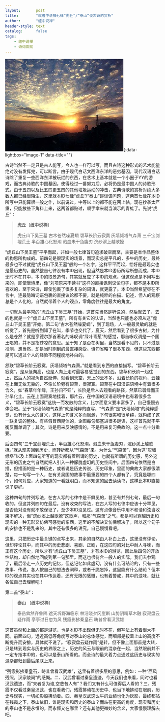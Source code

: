 ```yaml
---
layout:       post
title:        "就缠中说禅七律“虎丘”/“泰山”谈古诗的赏析"
author:       "缠中说禅"
header-style: text
catalog:      false
tags:
    - 缠中说禅
    - 诗词曲赋
---
```


[![](/img/czsc/20060727-0252.png)](/img/czsc/20060727-0252.png){:data-lightbox="image-1" data-title=""}



古诗当然不一定只是古人能写，今人也一样可以写，而且古诗这种形式的艺术能量绝对没有发挥完，可以断言，由于现代白话文西洋东洋的恶劣基因，现代汉语白话诗除了重复一些西洋东洋被玩烂的东西，在艺术上基本就是一个小圈子YY的游戏，而古典诗歌的中国基因，使得经过一番努力后，必将仍是最中国人的诗歌形式。由于五四以及比五四更五四的其他垃圾运动的冲击，古典诗歌的赏析对绝大多数人都已经很陌生，这里就本ID七律“虎丘”/“泰山”谈谈该问题，这两首七律在本ID所写中只能算很一般之作，以前说过，中等以上的都不能在网上帖，现在抄袭太严重，只能放些下角料上来，这两首都贴过，顺手拿来就当演示的青蛙了。先说“虎丘”：



> **虎丘（缠中说禅）**
>
> 
>
> 虎丘山下吴王墓
> 古木苍然噪夏蜩
> 碧草长阶云寂寞
> 灰墙倾塔气森萧
> 三千宝剑埋荒土
> 半百雄心化怒潮
> 溅血未干鱼腹刃
> 浣纱溪上越歌撩



“虎丘山下吴王墓”平平而起，非如一般七律首句追求破空而至，主要是本作品整体的构思所构成的。前四句是很现实的场景，而现实总是平凡的，多牛的历史，最终最多也不过就是“虎丘山下吴王墓”般的一个名字，这样平平而起，恰好是最现实也是最历史的。虽然整首七律没有本ID出现，但当然是本ID游历所写所想而成，本ID无时不在其中，本ID的取景造句，其实就反应了本ID的观点，但这观点是不用写出来的，即使唐诗里，像“刘项原来不读书”这样的直接讽刺议论句子，都不是本ID所喜欢的，至于宋诗，即使包裹了很多复杂的词语，就更露了。本ID当然希望尽在不言中，连最隐晦词语包裹的直接议论都不要，就是纯粹的白描、记述，但人的观察总是个人化的，自然就带着个人的观点，零角度往往是最大的角度。



一切就从最平常的“虎丘山下吴王墓”开始，这首先当然是听说的，然后就去了，去的也就是一个“虎丘山下吴王墓”，所有有关它的认识，当然也只能也必须从这“虎丘山下吴王墓”开始。第二句“古木苍然噪夏蜩”，到了现场，人一般最灵敏的就是听觉了，首先是听到知了在叫，季节也交代了，夏天，然后看到了很多古树，为什么是苍然？就是亨德尔那首著名的咏叹调“绿叶青葱”的感觉，那首咏叹调是一个国王唱的，并不是指苍凉的意思。至于知了是否在树里，当然是看不见的，只不过是推测，想当然，却是当时刚到的最直接感受。诗句省略了很多东西，但这些东西都是可以通过个人的经验不同程度地补白的。



颔联“碧草长阶云寂寞，灰墙倾塔气森萧。”就是看到东西的直接描写。“碧草长阶云寂寞”，是从低向高，也是人向上走时最容易感觉到的东西。碧草和长阶一起往上，然后人的视角自然延伸，就看到天空，天上的云不多，沿着长阶的视角，云挂在上面无依无靠的、不像长阶旁有碧草，很寂寞。碧草在中国汉语语境中有着很多含义，如“春草年年绿，王孙归不归”，长阶是后人去观看的路径，然草已碧绿而王孙早化土。云在上面寂寞地挂着，那片云，在中国的汉语语境中也有着很多含义，“碧草长阶云寂寞”这统一而发散的含义，比字面意义要丰富多了，自己慢慢去体会吧。至于“灰墙倾塔气森萧”就是纯粹的直写，“气森萧”是“灰墙倾塔”的纯粹感觉，没有什么大的含义，这样上句含义多而飘渺，下句很实和很单纯，就构成了这一联复调的整体。有些假冒西昆体的，企图每句都塞进很多谜语，这样首先就不平衡反而单调了；其次，诗是用来反映感情的，不是用来复习典故的，这一点十分重要。



后面四句“三千宝剑埋荒土，半百雄心化怒潮。溅血未干鱼腹刃，浣纱溪上越歌撩。”就从现实回到历史，而转折都从“气森萧”来。为什么“气森萧”，因为这“灰墙倾塔”以及上面四句所写的现实都有着所谓的历史，也就有所谓的历史感，另外这无形的历史之气自然就把人引入一种朦胧虚幻的历史空间中。后面四句依然是白描，但描画的是一种历史，或者说是历史传说、历史印象，里面的典故大家都很清楚，每一句写一个人，在有关吴国的故事中最重要的四个人都有了，究竟是哪四个，如何对应，大家知道的一看就明白，而不知道的回去读读书，这样比本ID直接说了更好。



这种四句的并列写法，在古人写的七律中是不鲜见的，甚至有并列七句，最后一句收的。但这并列四句在最后，没有收束的写法，在古人写的七律中应该十分罕见，是否绝对没有就不敢保证了，至少本ID没见过。这有点像音乐中用不和谐和弦当收束不解决，但“浣纱溪上越歌撩”这歌声，和那“气森萧”之气，都是可以穿越历史和现实的一种无形又仿佛可感觉的东西，这里的不解决又仿佛解决了，所以这个句子的安排也不是乱来的，其中还有很多的讲究，自己慢慢看吧。



这里，只把历史中最关键的点写出来，其余的自然由人补白上去，这里没有评论，但却评论其中，而其中的历史悲剧、喜剧、正剧，在这四句的对比中耐人寻味，而正有这个历史，所以才有“虎丘山下吴王墓”，才有本ID的游览，因此后四句的开放性结构，却自然地回旋到第一句那里。而这也很符合一般人的实际，我们去参观了，最后带走一点历史的记忆，但这记忆如此虚幻，没有什么可结论的，只有一些故事、传说，各人按自己的想法去阐释，或者干脆忘掉，这里能有什么结论？但本ID的观点其实也在其中传达着，还有无限的感慨，也有着警戒，其中的滋味，就让各位自己去理解吧！



第二首“泰山”：



> **泰山 （缠中说禅）**
>
> 
>
> 泰岳耸然齐鲁隔
> 遮天坼野海临东
> 林沿晓夕冈崖断
> 山势阴晴草木融
> 寂寂盘云疑作雨
> 亭亭过日忽为风
> 残霞影拂秦皇石
> 畴昔曾看汉武雄



这首虽然和上面的都是游览，也是本ID不出现但无时不在，但写法上有着很大不同。前面四句，远近高低等角度写对泰山的总体感觉，而细部是按着上山的高度不断提升而安排，具体就不说了。“寂寂盘云疑作雨”是转，但不像上面那首是大转，只是转到现实与历史的界限之上，历史的风云与眼前的混杂在一起，当然眼前并不一定专指本ID的，也可以是泰山所看的。而全诗的最大着力点通过这历史与现实的混杂都归到最后尾联上来。



“残霞影拂秦皇石，畴昔曾看汉武雄”，这里有着很多层的意思，例如：一种“西风残照，汉家陵阙”的感慨。二、汉武曾看过秦皇遗迹，今天我们也来看，同时也看汉武遗迹，而“来者复为谁,空悲昔人有”？我们又有什么可值得后人看的？三、残霞不仅看过秦皇汉武，也在看我们，残霞拂动在历史中、也当下地拂动在眼前，历史与现实，一切如影般拂动着。四、秦皇汉武这么牛的业绩也化为灰影，最终都站在残霞之下，泰山依旧，谁是现实和历史的泰山？而站在更高的角度，现实和历史的泰山也不是永恒的，而永恒又在哪里？还有其他更微妙的含义，大家慢慢理解去吧。
